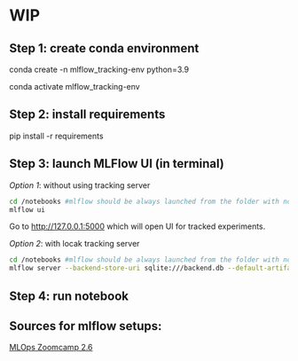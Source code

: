 # WIP

## Step 1: create conda environment

conda create -n mlflow_tracking-env python=3.9

conda activate mlflow_tracking-env

## Step 2: install requirements

pip install -r requirements

## Step 3: launch MLFlow UI (in terminal)

*Option 1*: without using tracking server

```sh
cd /notebooks #mlflow should be always launched from the folder with notebooks/scripts
mlflow ui
```

Go to http://127.0.0.1:5000 which will open UI for tracked experiments.

*Option 2*: with locak tracking server

```sh
cd /notebooks #mlflow should be always launched from the folder with notebooks/scripts
mlflow server --backend-store-uri sqlite:///backend.db --default-artifact-root ./artifacts_local
```

## Step 4: run notebook

## Sources for mlflow setups:

[MLOps Zoomcamp 2.6](https://youtu.be/1ykg4YmbFVA)





